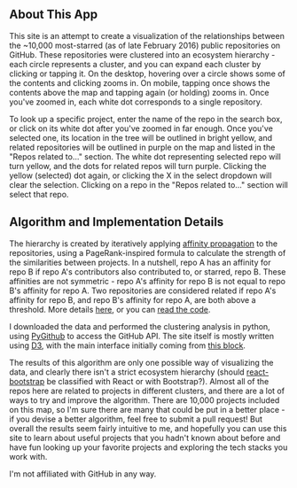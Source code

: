 ## About This App

This site is an attempt to create a visualization of the relationships between the ~10,000 most-starred (as of late February 2016) public repositories on GitHub. These repositories were clustered into an ecosystem hierarchy - each circle represents a cluster, and you can expand each cluster by clicking or tapping it. On the desktop, hovering over a circle shows some of the contents and clicking zooms in. On mobile, tapping once shows the contents above the map and tapping again (or holding) zooms in. Once you've zoomed in, each white dot corresponds to a single repository.

To look up a specific project, enter the name of the repo in the search box, or click on its white dot after you've zoomed in far enough. Once you've selected one, its location in the tree will be outlined in bright yellow, and related repositories will be outlined in purple on the map and listed in the "Repos related to..." section. The white dot representing selected repo will turn yellow, and the dots for related repos will turn purple. Clicking the yellow (selected) dot again, or clicking the X in the select dropdown will clear the selection. Clicking on a repo in the "Repos related to..." section will select that repo.

## Algorithm and Implementation Details

The hierarchy is created by iteratively applying [affinity propagation](http://www.psi.toronto.edu/index.php?q=affinity%20propagation) to the repositories, using a PageRank-inspired formula to calculate the strength of the similarities between projects. In a nutshell, repo A has an affinity for repo B if repo A's contributors also contributed to, or starred, repo B. These affinities are not symmetric - repo A's affinity for repo B is not equal to repo B's affinity for repo A. Two repositories are considered related if repo A's affinity for repo B, and repo B's affinity for repo A, are both above a threshold. More details [here](https://oracleofnj.github.io/gitmap/algorithm_details.html), or you can [read the code](https://github.com/oracleofnj/gitmap).

I downloaded the data and performed the clustering analysis in python, using [PyGithub](https://github.com/PyGithub/PyGithub) to access the GitHub API. The site itself is mostly written using [D3](https://github.com/mbostock/d3), with the main interface initially coming from [this block](https://bl.ocks.org/mbostock/7607535).

The results of this algorithm are only one possible way of visualizing the data, and clearly there isn't a strict ecosystem hierarchy (should [react-bootstrap](https://github.com/react-bootstrap/react-bootstrap) be classified with React or with Bootstrap?). Almost all of the repos here are related to projects in different clusters, and there are a lot of ways to try and improve the algorithm. There are 10,000 projects included on this map, so I'm sure there are many that could be put in a better place - if you devise a better algorithm, feel free to submit a pull request! But overall the results seem fairly intuitive to me, and hopefully you can use this site to learn about useful projects that you hadn't known about before and have fun looking up your favorite projects and exploring the tech stacks you work with.

I'm not affiliated with GitHub in any way.
